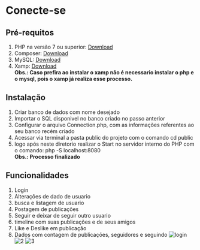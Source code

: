 # Conecte-se

## Pré-requitos
1. PHP na versão 7 ou superior: [Download](https://www.php.net/downloads.php)
2. Composer: [Download](https://getcomposer.org/download/)
3. MySQL: [Download](https://www.mysql.com/downloads/)
4. Xamp: [Download](https://www.apachefriends.org/pt_br/index.html)
<br><b>Obs.: Caso prefira ao instalar o xamp não é necessario instalar o php e o mysql, pois o xamp já realiza esse processo.</b></br>

## Instalação
1. Criar banco de dados com nome desejado
2. Importar o SQL disponivel no banco criado no passo anterior
3. Configurar o arquivo Connection.php, com as informações referentes ao seu banco recém criado
4. Acessar via terminal a pasta public do projeto com o comando cd public
5. logo após neste diretorio realizar o Start no servidor interno do PHP com o comando: php -S localhost:8080
<br><b>Obs.: Processo finalizado</b></br>

## Funcionalidades
1. Login
2. Alterações de dado de usuario
3. busca e listagem de usuario
4. Postagem de publicações
5. Seguir e deixar de seguir outro usuario 
6. timeline com suas publicações e de seus amigos
7. Like e Deslike em publicação
8. Dados com contagem de publicações, seguidores e seguindo
![login](https://user-images.githubusercontent.com/43521043/82764773-bf41fb00-9de7-11ea-9653-a56f9c21636a.PNG)
![2](https://user-images.githubusercontent.com/43521043/82764825-39727f80-9de8-11ea-85e7-b4d10e6cddf0.PNG)
![3](https://user-images.githubusercontent.com/43521043/82764869-92421800-9de8-11ea-8214-37d08bd91e8f.PNG)



